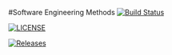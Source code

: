 #Software Engineering Methods
[![Build Status](https://travis-ci.org/WezYoung/seMethods.svg?branch=master)](https://travis-ci.org/WezYoung/seMethods)

[![LICENSE](https://img.shields.io/github/license/WezYoung/seMethods.svg?style=flat-square)](https://github.com/WezYoung/seMethods/blob/master/LICENSE)

[![Releases](https://img.shields.io/github/release/WezYoung/seMethods/all.svg?style=flat-square)](https://github.com/WezYoung/seMethods/releases)